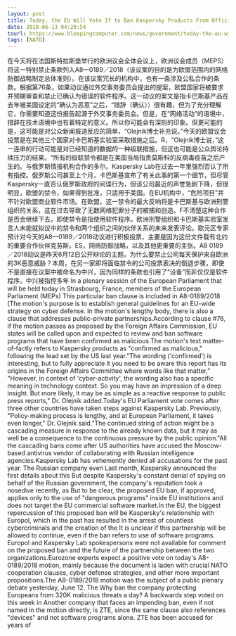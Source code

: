 ```yaml
---
layout: post
title: Today, the EU Will Vote If to Ban Kaspersky Products From Official EU Networks
date: 2018-06-13 04:20:54
tourl: https://www.bleepingcomputer.com/news/government/today-the-eu-will-vote-if-to-ban-kaspersky-products-from-official-eu-networks/
tags: [NATO]
---
```

在今天将在法国斯特拉斯堡举行的欧洲议会全体会议上，欧洲议会成员（MEPS）将这一特别禁止条款列入A8—0189／2018（该议案的目的是为欧盟范围内的网络防御战略制定总体准则）。在该议案冗长的机构中，也有一条涉及公私合作的条款。根据第76条，如果动议通过外交事务委员会提出的提案，欧盟国家将被要求并预期审查和禁止已确认为错误的软件程序。这一动议的案文是指卡巴斯基产品在去年被美国设定的“确认为恶意”之后，“措辞（确认））很有趣，但为了充分理解它，你需要知道这份报告起源于外交事务委员会。但是，在“网络活动”的语境中，措辞在技术语境中也有着特定的意义。所以你可能会有深刻的印象。但更可能的是，这可能是对公众新闻报道反应的简单，“Olejnik博士补充说。”今天的欧盟议会投票是在其他三个国家对卡巴斯基实验室采取措施之后。R，“Olejnik博士说，”这一连串的行动可能是对已经知道的数据的一种级联措施，但这也可能是公众舆论持续压力的结果。“所有的级联禁令都是在美国当局指责莫斯科的反病毒疫苗之后产生的。与俄罗斯情报机构合作的多尔。Kaspersky Lab在过去一年里强烈否认了所有指控。俄罗斯公司甚至上个月，卡巴斯基宣布了有关此事的第一个细节，但尽管Kaspersky一直否认俄罗斯政府的间谍行为，但该公司最近的声誉急剧下降，但很明显，欧盟的禁令，如果得到批准，只适用于美国。在EU机构中，“危险项目”并不针对欧盟商业软件市场。在欧盟，这一禁令的最大反响将是卡巴斯基与欧洲刑警组织的关系，这在过去导致了无数网络犯罪分子的被捕和创造。F不清楚这种合作是否会继续下去，即使禁令是指使用软件程序。欧洲刑警组织和卡巴斯基实验室发言人未能就拟议中的禁令和两个组织之间的伙伴关系的未来发表评论。欧元区专家预计对今天的A8—0189／2018动议进行积极投票，主要是因为这份文件载有北约的重要合作伙伴克劳斯。ES，网络防御战略，以及其他更重要的主张。A8 0189／2018动议是昨天6月12日公开辩论的主题。为什么要禁止公司每天保护来自欧洲的3K恶意威胁？本周，在另一家即将面临禁令的公司投票表决的倒退步骤，即使不是直接在议案中被命名为中兴，因为同样的条款也引用了“设备”而非仅仅是软件程序。中兴被指控多年
In a plenary session of the European Parliament that will be held today in Strasbourg, France, members of the European Parliament (MEPs) This particular ban clause is included in A8-0189/2018 [The motion's purpose is to establish general guidelines for an EU-wide strategy on cyber defense. In the motion's lengthy body, there is also a clause that addresses public-private partnerships.According to clause #76, if the motion passes as proposed by the Foreign Affairs Commission, EU states will be called upon and expected to review and ban software programs that have been confirmed as malicious.The motion's text matter-of-factly refers to Kaspersky products as "confirmed as malicious," following the lead set by the US last year."The wording ('confirmed') is interesting, but to fully appreciate it you need to be aware this report has its origins in the Foreign Affairs Committee where words like that matter," "However, in context of 'cyber-activity', the wording also has a specific meaning in technology context. So you may have an impression of a deep insight. But more likely, it may be as simple as a reactive response to public press reports," Dr. Olejnik added.Today's EU Parliament vote comes after three other countries have taken steps against Kaspersky Lab. Previously, "Policy-making process is lengthy, and at European Parliament, it takes even longer," Dr. Olejnik said."The continued string of action might be a cascading measure in response to the already known data, but it may as well be a consequence to the continuous pressure by the public opinion."All the cascading bans come after US authorities have accused the Moscow-based antivirus vendor of collaborating with Russian intelligence agencies.Kaspersky Lab has vehemently denied all accusations for the past year. The Russian company even Last month, Kaspersky announced the first details about this But despite Kaspersky's constant denial of spying on behalf of the Russian government, the company's reputation took a nosedive recently, as But to be clear, the proposed EU ban, if approved, applies only to the use of "dangerous programs" inside EU institutions and does not target the EU commercial software market.In the EU, the biggest repercussion of this proposed ban will be Kaspersky's relationship with Europol, which in the past has resulted in the arrest of countless cybercriminals and the creation of the It is unclear if this partnership will be allowed to continue, even if the ban refers to use of software programs. Europol and Kaspersky Lab spokespersons were not available for comment on the proposed ban and the future of the partnership between the two organizations.Eurozone experts expect a positive vote on today's A8-0189/2018 motion, mainly because the document is laden with crucial NATO cooperation clauses, cyber defense strategies, and other more important propositions.The A8-0189/2018 motion was the subject of a public plenary debate yesterday, June 12. The Why ban the company protecting Europeans from 320K malicious threats a day? A backwards step voted on this week in Another company that faces an impending ban, even if not named in the motion directly, is ZTE, since the same clause also references "devices" and not software programs alone. ZTE has been accused for years of 